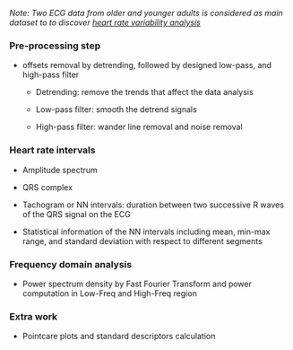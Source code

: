 *Note: Two ECG data from older and younger adults is considered as main dataset to to discover [heart rate variability analysis](https://link.springer.com/article/10.1007/s11517-006-0119-0)*

### Pre-processing step

  - offsets removal by detrending, followed by designed low-pass, and high-pass filter 
  
    - Detrending: remove the trends that affect the data analysis
    
    - Low-pass filter: smooth the detrend signals
    
    - High-pass filter: wander line removal and noise removal  
   
### Heart rate intervals 

  - Amplitude spectrum 
  
  - QRS complex
  
  - Tachogram or NN intervals: duration between two successive R waves of the QRS signal on the ECG
  
  - Statistical information of the NN intervals including mean, min-max range, and standard deviation with respect to different segments

### Frequency domain analysis

  - Power spectrum density by Fast Fourier Transform and power computation in Low-Freq and High-Freq region

### Extra work

  - Pointcare plots and standard descriptors calculation
